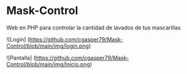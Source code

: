 # Mask-Control
Web en PHP para controlar la cantidad de lavados de tus mascarillas

![Login] (https://github.com/cgasper79/Mask-Control/blob/main/img/login.png)

![Pantalla] (https://github.com/cgasper79/Mask-Control/blob/main/img/Inicio.png)